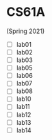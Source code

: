 # CS61A
(Spring 2021)

- [ ] lab01
- [ ] lab02
- [ ] lab03
- [ ] lab05
- [ ] lab06
- [ ] lab07
- [ ] lab08
- [ ] lab10
- [ ] lab11
- [ ] lab12
- [ ] lab13
- [ ] lab14